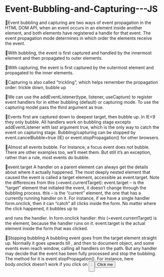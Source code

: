 # Event-Bubbling-and-Capturing---JS

🎲Event bubbling and capturing are two ways of event propagation in the HTML DOM API, when an event occurs in an element inside another element, and both elements have registered a handle for that event. The event propagation mode determines in which order the elements receive the event.

🎲With bubbling, the event is first captured and handled by the innermost element and then propagated to outer elements.

🎲With capturing, the event is first captured by the outermost element and propagated to the inner elements.

🎲Capturing is also called "trickling", which helps remember the propagation order:
trickle down, bubble up


🎲We can use the addEventListener(type, listener, useCapture) to register event handlers for in either bubbling (default) or capturing mode. To use the capturing model pass the third argument as true.

🎲Events first are captured down to deepest target, then bubble up. In IE<9 they only bubble.
All handlers work on bubbling stage excepts addEventListener with last argument true, which is the only way to catch the event on capturing stage.
Bubbling/capturing can be stopped by event.cancelBubble=true (IE) or event.stopPropagation() for other browsers.


🎲Almost all events bubble.
For instance, a focus event does not bubble. There are other examples too, we’ll meet them. But still it’s an exception, rather than a rule, most events do bubble.



🎲event.target
A handler on a parent element can always get the details about where it actually happened.
The most deeply nested element that caused the event is called a target element, accessible as event.target.
Note the differences from this (=event.currentTarget):
event.target – is the “target” element that initiated the event, it doesn’t change through the bubbling process.
this – is the “current” element, the one that has a currently running handler on it.
For instance, if we have a single handler form.onclick, then it can “catch” all clicks inside the form. No matter where the click happened, it bubbles up to <form> and runs the handler.
In form.onclick handler:
this (=event.currentTarget) is the <form> element, because the handler runs on it.
event.target is the actual element inside the form that was clicked.

  
🎲Stopping bubbling
A bubbling event goes from the target element straight up. Normally it goes upwards till <html>, and then to document object, and some events even reach window, calling all handlers on the path.
But any handler may decide that the event has been fully processed and stop the bubbling.
The method for it is event.stopPropagation().
For instance, here body.onclick doesn’t work if you click on <button>:
<body onclick="alert(`the bubbling doesn't reach here`)">
  <button onclick="event.stopPropagation()">Click me</button>
</body>
